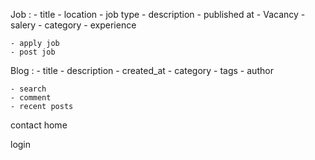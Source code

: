 Job :
    - title
    - location
    - job type
    - description
    - published at
    - Vacancy
    - salery
    - category
    - experience

    - apply job
    - post job

Blog :
    - title
    - description
    - created_at
    - category
    - tags
    - author

    - search
    - comment
    - recent posts

contact
home

login
